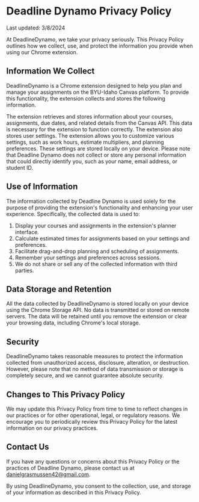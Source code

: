# Deadline Dynamo Privacy Policy
Last updated: 3/8/2024

At DeadlineDynamo, we take your privacy seriously. This Privacy Policy outlines how we collect,
use, and protect the information you provide when using our Chrome extension.

## Information We Collect
DeadlineDynamo is a Chrome extension designed to help you plan and manage your assignments on the
BYU-Idaho Canvas platform. To provide this functionality, the extension collects and stores the
following information.

The extension retrieves and stores information about your courses, assignments, due dates, and
related details from the Canvas API. This data is necessary for the extension to function correctly.
The extension also stores user settings. The extension allows you to customize various settings,
such as work hours, estimate multipliers, and planning preferences. These settings are stored locally
on your device. Please note that Deadline Dynamo does not collect or store any personal information
that could directly identify you, such as your name, email address, or student ID.

## Use of Information
The information collected by Deadline Dynamo is used solely for the purpose of providing the
extension's functionality and enhancing your user experience. Specifically, the collected data
is used to:

1. Display your courses and assignments in the extension's planner interface.
2. Calculate estimated times for assignments based on your settings and preferences.
3. Facilitate drag-and-drop planning and scheduling of assignments.
4. Remember your settings and preferences across sessions.
5. We do not share or sell any of the collected information with third parties.

## Data Storage and Retention
All the data collected by DeadlineDynamo is stored locally on your device using the Chrome Storage API.
No data is transmitted or stored on remote servers. The data will be retained until you remove the
extension or clear your browsing data, including Chrome's local storage.

## Security
DeadlineDynamo takes reasonable measures to protect the information collected from unauthorized
access, disclosure, alteration, or destruction. However, please note that no method of data
transmission or storage is completely secure, and we cannot guarantee absolute security.

## Changes to This Privacy Policy
We may update this Privacy Policy from time to time to reflect changes in our practices or for
other operational, legal, or regulatory reasons. We encourage you to periodically review this
Privacy Policy for the latest information on our privacy practices.

## Contact Us
If you have any questions or concerns about this Privacy Policy or the practices of Deadline Dynamo,
please contact us at danielgrasmussen42@gmail.com.

By using DeadlineDynamo, you consent to the collection, use, and storage of your information as
described in this Privacy Policy.
